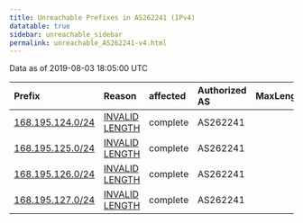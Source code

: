 ```yaml
---
title: Unreachable Prefixes in AS262241 (IPv4)
datatable: true
sidebar: unreachable_sidebar
permalink: unreachable_AS262241-v4.html
---
```


Data as of 2019-08-03 18:05:00 UTC


<div class="datatable-begin"></div>

| Prefix                                                     | Reason                                                                                                      | affected   | Authorized AS   |   MaxLength | Anchor                                         |   unreachable /24s |
|:-----------------------------------------------------------|:------------------------------------------------------------------------------------------------------------|:-----------|:----------------|------------:|:-----------------------------------------------|-------------------:|
| [168.195.124.0/24](https://stat.ripe.net/168.195.124.0/24) | [INVALID LENGTH](https://rpki-validator.ripe.net/announcement-preview?asn=AS262241&prefix=168.195.124.0/24) | complete   | AS262241        |          22 | [LACNIC](unreachable_LACNIC_RPKI_Root-v4.html) |                  1 |
| [168.195.125.0/24](https://stat.ripe.net/168.195.125.0/24) | [INVALID LENGTH](https://rpki-validator.ripe.net/announcement-preview?asn=AS262241&prefix=168.195.125.0/24) | complete   | AS262241        |          22 | [LACNIC](unreachable_LACNIC_RPKI_Root-v4.html) |                  1 |
| [168.195.126.0/24](https://stat.ripe.net/168.195.126.0/24) | [INVALID LENGTH](https://rpki-validator.ripe.net/announcement-preview?asn=AS262241&prefix=168.195.126.0/24) | complete   | AS262241        |          22 | [LACNIC](unreachable_LACNIC_RPKI_Root-v4.html) |                  1 |
| [168.195.127.0/24](https://stat.ripe.net/168.195.127.0/24) | [INVALID LENGTH](https://rpki-validator.ripe.net/announcement-preview?asn=AS262241&prefix=168.195.127.0/24) | complete   | AS262241        |          22 | [LACNIC](unreachable_LACNIC_RPKI_Root-v4.html) |                  1 |

<div class="datatable-end"></div>